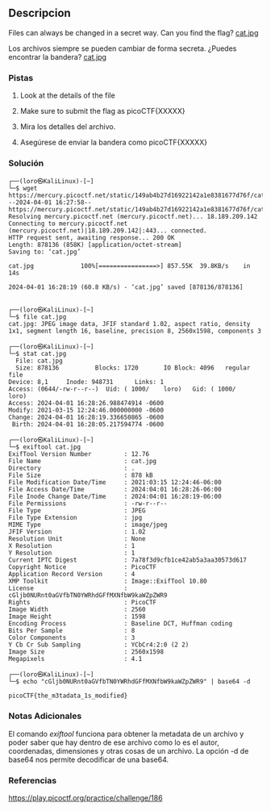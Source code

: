 ## Descripcion
Files can always be changed in a secret way. Can you find the flag? [cat.jpg](https://mercury.picoctf.net/static/149ab4b27d16922142a1e8381677d76f/cat.jpg)

Los archivos siempre se pueden cambiar de forma secreta. ¿Puedes encontrar la bandera? [cat.jpg](https://mercury.picoctf.net/static/149ab4b27d16922142a1e8381677d76f/cat.jpg)
### Pistas
1. Look at the details of the file
2. Make sure to submit the flag as picoCTF{XXXXX}

1. Mira los detalles del archivo.
2. Asegúrese de enviar la bandera como picoCTF{XXXXX}
### Solución
```
┌──(loro㉿KaliLinux)-[~]
└─$ wget https://mercury.picoctf.net/static/149ab4b27d16922142a1e8381677d76f/cat.jpg
--2024-04-01 16:27:58--  https://mercury.picoctf.net/static/149ab4b27d16922142a1e8381677d76f/cat.jpg
Resolving mercury.picoctf.net (mercury.picoctf.net)... 18.189.209.142
Connecting to mercury.picoctf.net (mercury.picoctf.net)|18.189.209.142|:443... connected.
HTTP request sent, awaiting response... 200 OK
Length: 878136 (858K) [application/octet-stream]
Saving to: ‘cat.jpg’

cat.jpg             100%[================>] 857.55K  39.8KB/s    in 14s     

2024-04-01 16:28:19 (60.8 KB/s) - ‘cat.jpg’ saved [878136/878136]

                                                                             
┌──(loro㉿KaliLinux)-[~]
└─$ file cat.jpg       
cat.jpg: JPEG image data, JFIF standard 1.02, aspect ratio, density 1x1, segment length 16, baseline, precision 8, 2560x1598, components 3
                                                                             
┌──(loro㉿KaliLinux)-[~]
└─$ stat cat.jpg
  File: cat.jpg
  Size: 878136          Blocks: 1720       IO Block: 4096   regular file
Device: 8,1     Inode: 948731      Links: 1
Access: (0644/-rw-r--r--)  Uid: ( 1000/    loro)   Gid: ( 1000/    loro)
Access: 2024-04-01 16:28:26.988474914 -0600
Modify: 2021-03-15 12:24:46.000000000 -0600
Change: 2024-04-01 16:28:19.336650865 -0600
 Birth: 2024-04-01 16:28:05.217594774 -0600
                                                                                                              
┌──(loro㉿KaliLinux)-[~]
└─$ exiftool cat.jpg
ExifTool Version Number         : 12.76
File Name                       : cat.jpg
Directory                       : .
File Size                       : 878 kB
File Modification Date/Time     : 2021:03:15 12:24:46-06:00
File Access Date/Time           : 2024:04:01 16:28:26-06:00
File Inode Change Date/Time     : 2024:04:01 16:28:19-06:00
File Permissions                : -rw-r--r--
File Type                       : JPEG
File Type Extension             : jpg
MIME Type                       : image/jpeg
JFIF Version                    : 1.02
Resolution Unit                 : None
X Resolution                    : 1
Y Resolution                    : 1
Current IPTC Digest             : 7a78f3d9cfb1ce42ab5a3aa30573d617
Copyright Notice                : PicoCTF
Application Record Version      : 4
XMP Toolkit                     : Image::ExifTool 10.80
License                         : cGljb0NURnt0aGVfbTN0YWRhdGFfMXNfbW9kaWZpZWR9
Rights                          : PicoCTF
Image Width                     : 2560
Image Height                    : 1598
Encoding Process                : Baseline DCT, Huffman coding
Bits Per Sample                 : 8
Color Components                : 3
Y Cb Cr Sub Sampling            : YCbCr4:2:0 (2 2)
Image Size                      : 2560x1598
Megapixels                      : 4.1

┌──(loro㉿KaliLinux)-[~]
└─$ echo "cGljb0NURnt0aGVfbTN0YWRhdGFfMXNfbW9kaWZpZWR9" | base64 -d

picoCTF{the_m3tadata_1s_modified} 
```
### Notas Adicionales
El comando *exiftool* funciona para obtener la metadata de un archivo y poder saber que hay dentro de ese archivo como lo es el autor, coordenadas, dimensiones y otras cosas de un archivo.
La opción -d de base64 nos permite decodificar de una base64.
### Referencias
https://play.picoctf.org/practice/challenge/186